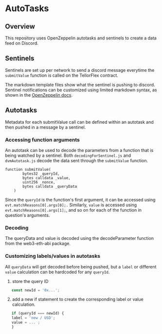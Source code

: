 # AutoTasks 

## Overview 
This repository uses OpenZeppelin autotasks and sentinels to create a data feed on Discord.

## Sentinels

Sentinels are set up per network to send a discord message everytime the ```submitValue``` function is called on the TellorFlex contract. 

The markdown template files show what the sentinel is pushing to discord. Sentinel notifications can be customized using limited markdown syntax, as shown in the [OpenZeppelin docs](https://docs.openzeppelin.com/defender/sentinel#customizing-notification-messages).

## Autotasks

Metadata for each submitValue call can be defined within an autotask and then pushed in a message by a sentinel. 

### Accessing function arguments

An autotask can be used to decode the parameters from a function that is being watched by a sentinel.
Both ```decodingForSentinel.js``` and ```dvmAutotask.js``` decode the data sent through the ```submitValue``` function. 
```    
function submitValue(
        bytes32 _queryId,
        bytes calldata _value,
        uint256 _nonce,
        bytes calldata _queryData
    )
```
Since the ```queryId``` is the function's first argument, it can be accessed using ``` evt.matchReasons[0].args[0];. ```
Similarly, ``` value ``` is accessed using ``` evt.matchReasons[0].args[1]; ```, and so on for each of the function in question's arguments.

### Decoding
The queryData and value is decoded using the decodeParameter function from the web3-eth-abi package. 


### Customizing labels/values in autotasks
All ```queryData``` will get decoded before being pushed, but a ```label``` or different ```value``` calculation can be hardcoded for any ```queryId```. 
  
  1. store the query ID 
  
  ```javascript 
     const newId = '0x...';
  ```
  
  2. add a new if statement to create the corresponding label or value calculation.
  
  ```javascript
     if (queryId === newId) {
     label = 'new / USD';
     value = ... ;
     }
  ```
  


